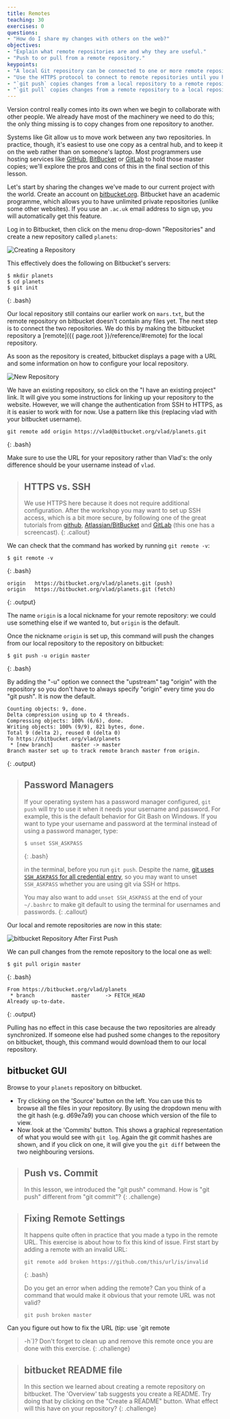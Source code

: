 ```yaml
---
title: Remotes
teaching: 30
exercises: 0
questions:
- "How do I share my changes with others on the web?"
objectives:
- "Explain what remote repositories are and why they are useful."
- "Push to or pull from a remote repository."
keypoints:
- "A local Git repository can be connected to one or more remote repositories."
- "Use the HTTPS protocol to connect to remote repositories until you have learned how to set up SSH."
- "`git push` copies changes from a local repository to a remote repository."
- "`git pull` copies changes from a remote repository to a local repository."
---
```


Version control really comes into its own when we begin to collaborate with
other people.  We already have most of the machinery we need to do this; the
only thing missing is to copy changes from one repository to another.

Systems like Git allow us to move work between any two repositories.  In
practice, though, it's easiest to use one copy as a central hub, and to keep it
on the web rather than on someone's laptop.  Most programmers use hosting
services like [GitHub](http://github.com), [BitBucket](http://bitbucket.org) or
[GitLab](http://gitlab.com/) to hold those master copies; we'll explore the pros and cons of this in the final section of this lesson.

Let's start by sharing the changes we've made to our current project
with the world. Create an account on [bitbucket.org](https://bitbucket.org). Bitbucket have an academic programme, which
allows you to have unlimited private repositories (unlike some other
websites). If you use an `.ac.uk` email address to sign up, you will
automatically get this feature.

Log in to Bitbucket, then click on the menu drop-down "Repositories" and
create a new repository called `planets`:

![Creating a Repository](../fig/bitbucket-new-repo.png)

This effectively does the following on Bitbucket's servers:

~~~
$ mkdir planets
$ cd planets
$ git init
~~~
{: .bash}

Our local repository still contains our earlier work on `mars.txt`, but the
remote repository on bitbucket doesn't contain any files yet.
The next step is to connect the two repositories.  We do this by making the
bitbucket repository a [remote]({{ page.root }}/reference/#remote) for the local repository.

As soon as the repository is created, bitbucket displays a page with a
URL and some information on how to configure your local repository.

![New Repository](../fig/bitbucket-new-repo-empty.png)

We have an existing repository, so click on the "I have an existing
project" link. It will give you some instructions for linking up your
repository to the website. However, we will change the
authentication from SSH to HTTPS, as it is easier to work with for
now. Use a pattern like this (replacing vlad with your bitbucket username).

~~~
git remote add origin https://vlad@bitbucket.org/vlad/planets.git
~~~
{: .bash}

Make sure to use the URL for your repository rather than Vlad's: the only
difference should be your username instead of `vlad`.

> ## HTTPS vs. SSH
>
> We use HTTPS here because it does not require additional configuration.  After
> the workshop you may want to set up SSH access, which is a bit more secure, by
> following one of the great tutorials from
> [github](https://help.github.com/articles/generating-ssh-keys),
> [Atlassian/BitBucket](https://confluence.atlassian.com/display/BITBUCKET/Set+up+SSH+for+Git)
> and [GitLab](https://about.gitlab.com/2014/03/04/add-ssh-key-screencast/)
> (this one has a screencast).
{: .callout}

We can check that the command has worked by running `git remote -v`:

~~~
$ git remote -v
~~~
{: .bash}

~~~
origin   https://bitbucket.org/vlad/planets.git (push)
origin   https://bitbucket.org/vlad/planets.git (fetch)
~~~
{: .output}

The name `origin` is a local nickname for your remote repository: we could use
something else if we wanted to, but `origin` is the default.

Once the nickname `origin` is set up, this command will push the changes from
our local repository to the repository on bitbucket:

~~~
$ git push -u origin master
~~~
{: .bash}

By adding the "-u" option we connect the "upstream" tag "origin" with
the repository so you don't have to always specify "origin" every time you
do "git push". It is now the default.

~~~
Counting objects: 9, done.
Delta compression using up to 4 threads.
Compressing objects: 100% (6/6), done.
Writing objects: 100% (9/9), 821 bytes, done.
Total 9 (delta 2), reused 0 (delta 0)
To https://bitbucket.org/vlad/planets
 * [new branch]      master -> master
Branch master set up to track remote branch master from origin.
~~~
{: .output}

> ## Password Managers
>
> If your operating system has a password manager configured, `git push` will
> try to use it when it needs your username and password.  For example, this
> is the default behavior for Git Bash on Windows. If you want to type your
> username and password at the terminal instead of using a password manager,
> type:
>
> ~~~
> $ unset SSH_ASKPASS
> ~~~
> {: .bash}
>
> in the terminal, before you run `git push`.  Despite the name, [git uses
> `SSH_ASKPASS` for all credential
> entry](http://git-scm.com/docs/gitcredentials#_requesting_credentials), so
> you may want to unset `SSH_ASKPASS` whether you are using git via SSH or
> https.
>
> You may also want to add `unset SSH_ASKPASS` at the end of your `~/.bashrc`
> to make git default to using the terminal for usernames and passwords.
{: .callout}

Our local and remote repositories are now in this state:

![bitbucket Repository After First Push](../fig/github-repo-after-first-push.svg)

We can pull changes from the remote repository to the local one as well:

~~~
$ git pull origin master
~~~
{: .bash}

~~~
From https://bitbucket.org/vlad/planets
 * branch            master     -> FETCH_HEAD
Already up-to-date.
~~~
{: .output}

Pulling has no effect in this case because the two repositories are already
synchronized.  If someone else had pushed some changes to the repository on
bitbucket, though, this command would download them to our local repository.

## bitbucket GUI

Browse to your `planets` repository on bitbucket.
 * Try clicking on the 'Source' button on the left. You can use this to
   browse all the files in your repository. By using the dropdown menu
   with the git hash (e.g. d69e7a9) you can choose which version of the
   file to view.
 * Now look at the 'Commits' button. This shows a graphical
   representation of what you would see with `git log`. Again the git
   commit hashes are shown, and if you click on one, it will give you
   the `git diff` between the two neighbouring versions.

> ## Push vs. Commit
>
> In this lesson, we introduced the "git push" command.
> How is "git push" different from "git commit"?
{: .challenge}

> ## Fixing Remote Settings
>
> It happens quite often in practice that you made a typo in the
> remote URL. This exercise is about how to fix this kind of issue.
> First start by adding a remote with an invalid URL:
>
> ~~~
> git remote add broken https://github.com/this/url/is/invalid
> ~~~
> {: .bash}
>
> Do you get an error when adding the remote? Can you think of a
> command that would make it obvious that your remote URL was not
> valid?
> ~~~
> git push broken master
> ~~~
Can you figure out how to fix the URL (tip: use `git remote
> -h`)? Don't forget to clean up and remove this remote once you are
> done with this exercise.
{: .challenge}

> ## bitbucket README file
>
> In this section we learned about creating a remote repository on
> bitbucket. The 'Overview' tab suggests you create a README.
> Try doing that by clicking on the "Create a README" button. What
> effect will this have on your repository?
{: .challenge}
